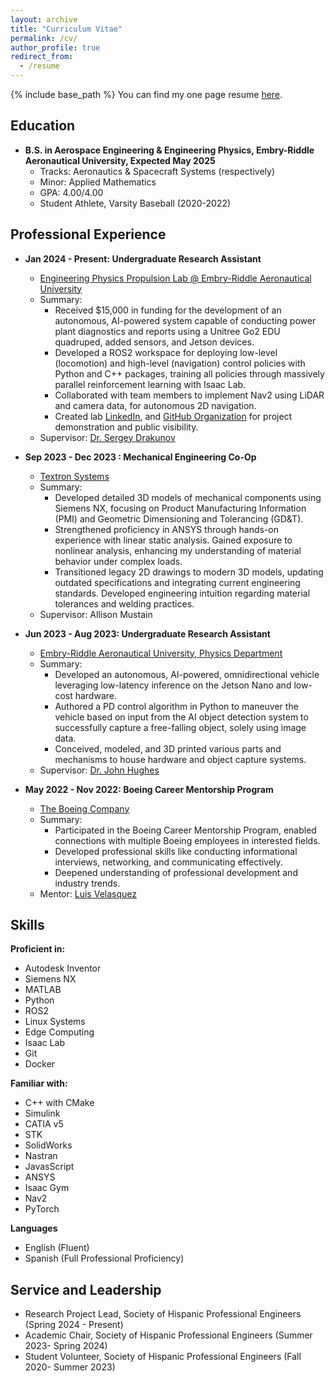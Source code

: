 ```yaml
---
layout: archive
title: "Curriculum Vitae"
permalink: /cv/
author_profile: true
redirect_from:
  - /resume
---
```


{% include base_path %}
You can find my one page resume [here](https://gabearod2.github.io/files/resume_fall_2024.pdf).


Education
---
* **B.S. in Aerospace Engineering & Engineering Physics, Embry-Riddle Aeronautical University, Expected May 2025**
  * Tracks: Aeronautics & Spacecraft Systems (respectively)
  * Minor: Applied Mathematics
  * GPA: 4.00/4.00
  * Student Athlete, Varsity Baseball (2020-2022)

Professional Experience
---
* **Jan 2024 - Present: Undergraduate Research Assistant**
  * [Engineering Physics Propulsion Lab @ Embry-Riddle Aeronautical University](https://www.linkedin.com/company/eppl-erau-db)
  * Summary: 
    * Received $15,000 in funding for the development of an autonomous, AI-powered system capable of conducting power plant diagnostics and reports using a Unitree Go2 EDU quadruped, added sensors, and Jetson devices.
    * Developed a ROS2 workspace for deploying low-level (locomotion) and high-level (navigation) control policies with Python and C++ packages, training all policies through massively parallel reinforcement learning with Isaac Lab.
    * Collaborated with team members to implement Nav2 using LiDAR and camera data, for autonomous 2D navigation.
    * Created lab [LinkedIn](https://linkedin.com/company/eppl-erau-db), and [GitHub Organization](https://github.com/eppl-erau-db) for project demonstration and public visibility. 
  * Supervisor: [Dr. Sergey Drakunov](https://faculty.erau.edu/Sergey.Drakunov)

* **Sep 2023 - Dec 2023 : Mechanical Engineering Co-Op**
  * [Textron Systems](https://www.textronsystems.com/)
  * Summary: 
    * Developed detailed 3D models of mechanical components using Siemens NX, focusing on Product Manufacturing Information (PMI) and Geometric Dimensioning and Tolerancing (GD&T). 
    * Strengthened proficiency in ANSYS through hands-on experience with linear static analysis. Gained exposure to nonlinear analysis, enhancing my understanding of material behavior under complex loads.
    * Transitioned legacy 2D drawings to modern 3D models, updating outdated specifications and integrating current engineering standards. Developed engineering intuition regarding material tolerances and welding practices.
  * Supervisor: Allison Mustain

* **Jun 2023 - Aug 2023: Undergraduate Research Assistant**
  * [Embry-Riddle Aeronautical University, Physics Department](https://daytonabeach.erau.edu/college-arts-sciences/physical-sciences)
  * Summary:
    * Developed an autonomous, AI-powered, omnidirectional vehicle leveraging low-latency inference on the Jetson Nano and low-cost hardware. 
    * Authored a PD control algorithm in Python to maneuver the vehicle based on input from the AI object detection system to successfully capture a free-falling object, solely using image data. 
    * Conceived, modeled, and 3D printed various parts and mechanisms to house hardware and object capture systems.
  * Supervisor: [Dr. John Hughes](https://faculty.erau.edu/John.Hughes)

* **May 2022 - Nov 2022: Boeing Career Mentorship Program**
  * [The Boeing Company](https://www.boeing.com/)
  * Summary:
    * Participated in the Boeing Career Mentorship Program, enabled connections with multiple Boeing employees in interested fields.
    * Developed professional skills like conducting informational interviews, networking, and communicating effectively. 
    * Deepened understanding of professional development and industry trends.
  * Mentor: [Luis Velasquez](https://www.linkedin.com/in/luis-velasquez-7404058a/)
  
Skills
---

**Proficient in:**
* Autodesk Inventor
* Siemens NX
* MATLAB
* Python
* ROS2
* Linux Systems
* Edge Computing
* Isaac Lab
* Git
* Docker

**Familiar with:**
* C++ with CMake
* Simulink
* CATIA v5
* STK
* SolidWorks
* Nastran
* JavasScript
* ANSYS
* Isaac Gym
* Nav2
* PyTorch

**Languages**
* English (Fluent)
* Spanish (Full Professional Proficiency)
  
Service and Leadership
---
* Research Project Lead, Society of Hispanic Professional Engineers (Spring 2024 - Present)
* Academic Chair, Society of Hispanic Professional Engineers (Summer 2023- Spring 2024)
* Student Volunteer, Society of Hispanic Professional Engineers (Fall 2020- Summer 2023)

